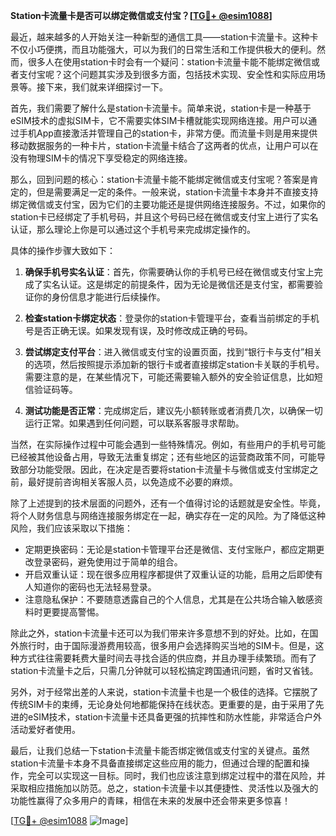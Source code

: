 **Station卡流量卡是否可以绑定微信或支付宝？[[TG💪+ @esim1088](https://t.me/s/esim1088)]**

最近，越来越多的人开始关注一种新型的通信工具——station卡流量卡。这种卡不仅小巧便携，而且功能强大，可以为我们的日常生活和工作提供极大的便利。然而，很多人在使用station卡时会有一个疑问：station卡流量卡能不能绑定微信或者支付宝呢？这个问题其实涉及到很多方面，包括技术实现、安全性和实际应用场景等。接下来，我们就来详细探讨一下。

首先，我们需要了解什么是station卡流量卡。简单来说，station卡是一种基于eSIM技术的虚拟SIM卡，它不需要实体SIM卡槽就能实现网络连接。用户可以通过手机App直接激活并管理自己的station卡，非常方便。而流量卡则是用来提供移动数据服务的一种卡片，station卡流量卡结合了这两者的优点，让用户可以在没有物理SIM卡的情况下享受稳定的网络连接。

那么，回到问题的核心：station卡流量卡能不能绑定微信或支付宝呢？答案是肯定的，但是需要满足一定的条件。一般来说，station卡流量卡本身并不直接支持绑定微信或支付宝，因为它们的主要功能还是提供网络连接服务。不过，如果你的station卡已经绑定了手机号码，并且这个号码已经在微信或支付宝上进行了实名认证，那么理论上你是可以通过这个手机号来完成绑定操作的。

具体的操作步骤大致如下：

1. **确保手机号实名认证**：首先，你需要确认你的手机号已经在微信或支付宝上完成了实名认证。这是绑定的前提条件，因为无论是微信还是支付宝，都需要验证你的身份信息才能进行后续操作。

2. **检查station卡绑定状态**：登录你的station卡管理平台，查看当前绑定的手机号是否正确无误。如果发现有误，及时修改成正确的号码。

3. **尝试绑定支付平台**：进入微信或支付宝的设置页面，找到“银行卡与支付”相关的选项，然后按照提示添加新的银行卡或者直接绑定station卡关联的手机号。需要注意的是，在某些情况下，可能还需要输入额外的安全验证信息，比如短信验证码等。

4. **测试功能是否正常**：完成绑定后，建议先小额转账或者消费几次，以确保一切运行正常。如果遇到任何问题，可以联系客服寻求帮助。

当然，在实际操作过程中可能会遇到一些特殊情况。例如，有些用户的手机号可能已经被其他设备占用，导致无法重复绑定；还有些地区的运营商政策不同，可能导致部分功能受限。因此，在决定是否要将station卡流量卡与微信或支付宝绑定之前，最好提前咨询相关客服人员，以免造成不必要的麻烦。

除了上述提到的技术层面的问题外，还有一个值得讨论的话题就是安全性。毕竟，将个人财务信息与网络连接服务绑定在一起，确实存在一定的风险。为了降低这种风险，我们应该采取以下措施：

- 定期更换密码：无论是station卡管理平台还是微信、支付宝账户，都应定期更改登录密码，避免使用过于简单的组合。
- 开启双重认证：现在很多应用程序都提供了双重认证的功能，启用之后即使有人知道你的密码也无法轻易登录。
- 注意隐私保护：不要随意透露自己的个人信息，尤其是在公共场合输入敏感资料时更要提高警惕。

除此之外，station卡流量卡还可以为我们带来许多意想不到的好处。比如，在国外旅行时，由于国际漫游费用较高，很多用户会选择购买当地的SIM卡。但是，这种方式往往需要耗费大量时间去寻找合适的供应商，并且办理手续繁琐。而有了station卡流量卡之后，只需几分钟就可以轻松搞定跨国通讯问题，省时又省钱。

另外，对于经常出差的人来说，station卡流量卡也是一个极佳的选择。它摆脱了传统SIM卡的束缚，无论身处何地都能保持在线状态。更重要的是，由于采用了先进的eSIM技术，station卡流量卡还具备更强的抗摔性和防水性能，非常适合户外活动爱好者使用。

最后，让我们总结一下station卡流量卡能否绑定微信或支付宝的关键点。虽然station卡流量卡本身不具备直接绑定这些应用的能力，但通过合理的配置和操作，完全可以实现这一目标。同时，我们也应该注意到绑定过程中的潜在风险，并采取相应措施加以防范。总之，station卡流量卡以其便捷性、灵活性以及强大的功能性赢得了众多用户的青睐，相信在未来的发展中还会带来更多惊喜！

[[TG💪+ @esim1088](https://t.me/s/esim1088) ![Image](https://i.postimg.cc/4NQfJmqS/Snipaste-2025-05-13-00-14-12.png)]